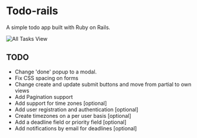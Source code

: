 # Todo-rails
A simple todo app built with Ruby on Rails.

![All Tasks View](http://cl.ly/cCiM/Image%202015-08-11%20at%205.51.45%20a.m..png "All Tasks")

## TODO
+ Change 'done' popup to a modal.
+ Fix CSS spacing on forms
+ Change create and update submit buttons and move from partial to own views
+ Add Pagination support
+ Add support for time zones [optional]
+ Add user registration and authentication [optional]
+ Create timezones on a per user basis [optional]
+ Add a deadline field or priority field [optional]
+ Add notifications by email for deadlines [optional]
